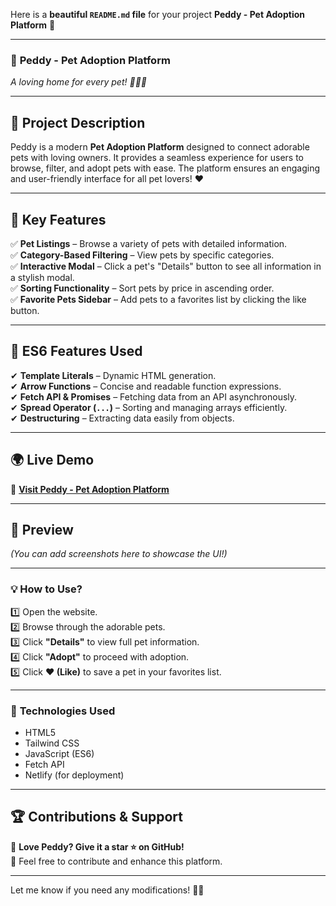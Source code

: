 Here is a **beautiful `README.md` file** for your project **Peddy - Pet Adoption Platform** 🚀  

---

### 📌 **Peddy - Pet Adoption Platform**  
*A loving home for every pet! 🐶🐱🐾*  

---

## 📝 **Project Description**  
Peddy is a modern **Pet Adoption Platform** designed to connect adorable pets with loving owners. It provides a seamless experience for users to browse, filter, and adopt pets with ease. The platform ensures an engaging and user-friendly interface for all pet lovers! ❤️  

---

## 🌟 **Key Features**  
✅ **Pet Listings** – Browse a variety of pets with detailed information.  
✅ **Category-Based Filtering** – View pets by specific categories.  
✅ **Interactive Modal** – Click a pet's "Details" button to see all information in a stylish modal.  
✅ **Sorting Functionality** – Sort pets by price in ascending order.  
✅ **Favorite Pets Sidebar** – Add pets to a favorites list by clicking the like button.  

---

## 🚀 **ES6 Features Used**  
✔ **Template Literals** – Dynamic HTML generation.  
✔ **Arrow Functions** – Concise and readable function expressions.  
✔ **Fetch API & Promises** – Fetching data from an API asynchronously.  
✔ **Spread Operator (`...`)** – Sorting and managing arrays efficiently.  
✔ **Destructuring** – Extracting data easily from objects.  

---

## 🌍 **Live Demo**  
🔗 **[Visit Peddy - Pet Adoption Platform](https://petadoptionbytrs.netlify.app/)**  

---

## 📸 **Preview**  
*(You can add screenshots here to showcase the UI!)*  

---

### 💡 **How to Use?**  
1️⃣ Open the website.  
2️⃣ Browse through the adorable pets.  
3️⃣ Click **"Details"** to view full pet information.  
4️⃣ Click **"Adopt"** to proceed with adoption.  
5️⃣ Click **❤️ (Like)** to save a pet in your favorites list.  

---

### 🔧 **Technologies Used**  
- HTML5  
- Tailwind CSS  
- JavaScript (ES6)  
- Fetch API  
- Netlify (for deployment)  

---

## 🏆 **Contributions & Support**  
💙 **Love Peddy? Give it a star ⭐ on GitHub!**  
📩 Feel free to contribute and enhance this platform.  

---

Let me know if you need any modifications! 🚀🔥
